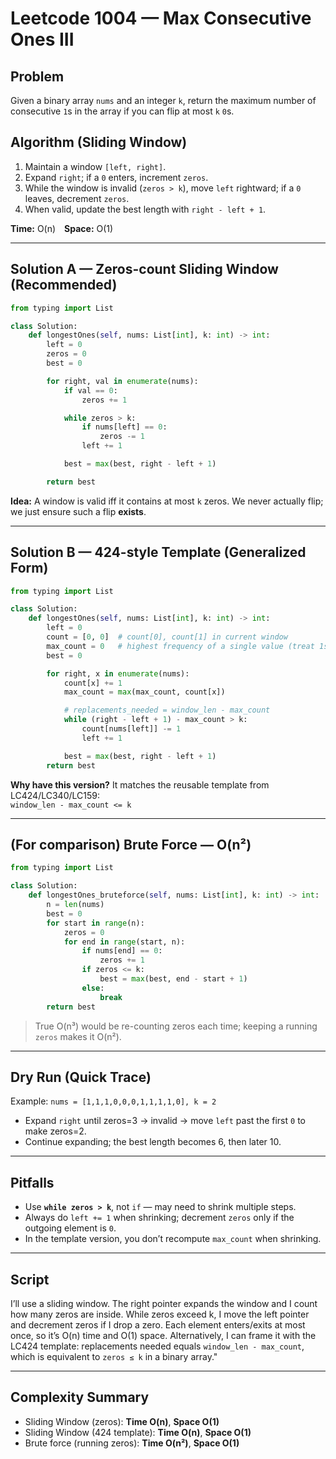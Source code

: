 # Leetcode 1004 — Max Consecutive Ones III

## Problem
Given a binary array `nums` and an integer `k`, return the maximum number of consecutive `1`s in the array if you can flip at most `k` `0`s.

## Algorithm (Sliding Window)
1. Maintain a window `[left, right]`.
2. Expand `right`; if a `0` enters, increment `zeros`.
3. While the window is invalid (`zeros > k`), move `left` rightward; if a `0` leaves, decrement `zeros`.
4. When valid, update the best length with `right - left + 1`.

**Time:** O(n) **Space:** O(1)

---

## Solution A — Zeros-count Sliding Window (Recommended)

```python
from typing import List

class Solution:
    def longestOnes(self, nums: List[int], k: int) -> int:
        left = 0
        zeros = 0
        best = 0

        for right, val in enumerate(nums):
            if val == 0:
                zeros += 1

            while zeros > k:
                if nums[left] == 0:
                    zeros -= 1
                left += 1

            best = max(best, right - left + 1)

        return best
```
**Idea:** A window is valid iff it contains at most `k` zeros. We never actually flip; we just ensure such a flip **exists**.

---

## Solution B — 424-style Template (Generalized Form)

```python
from typing import List

class Solution:
    def longestOnes(self, nums: List[int], k: int) -> int:
        left = 0
        count = [0, 0]  # count[0], count[1] in current window
        max_count = 0   # highest frequency of a single value (treat 1s as target)
        best = 0

        for right, x in enumerate(nums):
            count[x] += 1
            max_count = max(max_count, count[x])

            # replacements_needed = window_len - max_count
            while (right - left + 1) - max_count > k:
                count[nums[left]] -= 1
                left += 1

            best = max(best, right - left + 1)
        return best
```
**Why have this version?** It matches the reusable template from LC424/LC340/LC159:  
`window_len - max_count <= k`

---

## (For comparison) Brute Force — O(n²)

```python
from typing import List

class Solution:
    def longestOnes_bruteforce(self, nums: List[int], k: int) -> int:
        n = len(nums)
        best = 0
        for start in range(n):
            zeros = 0
            for end in range(start, n):
                if nums[end] == 0:
                    zeros += 1
                if zeros <= k:
                    best = max(best, end - start + 1)
                else:
                    break
        return best
```
> True O(n³) would be re-counting zeros each time; keeping a running `zeros` makes it O(n²).

---

## Dry Run (Quick Trace)
Example: `nums = [1,1,1,0,0,0,1,1,1,1,0], k = 2`  
- Expand `right` until zeros=3 → invalid → move `left` past the first `0` to make zeros=2.  
- Continue expanding; the best length becomes 6, then later 10.

---

## Pitfalls
- Use **`while zeros > k`**, not `if` — may need to shrink multiple steps.
- Always do `left += 1` when shrinking; decrement `zeros` only if the outgoing element is `0`.
- In the template version, you don’t recompute `max_count` when shrinking.

---

## Script
I’ll use a sliding window. The right pointer expands the window and I count how many zeros are inside. 
While zeros exceed k, I move the left pointer and decrement zeros if I drop a zero. 
Each element enters/exits at most once, so it’s O(n) time and O(1) space. 
Alternatively, I can frame it with the LC424 template: replacements needed equals `window_len - max_count`, 
which is equivalent to `zeros ≤ k` in a binary array."

---

## Complexity Summary
- Sliding Window (zeros): **Time O(n)**, **Space O(1)**
- Sliding Window (424 template): **Time O(n)**, **Space O(1)**
- Brute force (running zeros): **Time O(n²)**, **Space O(1)**
